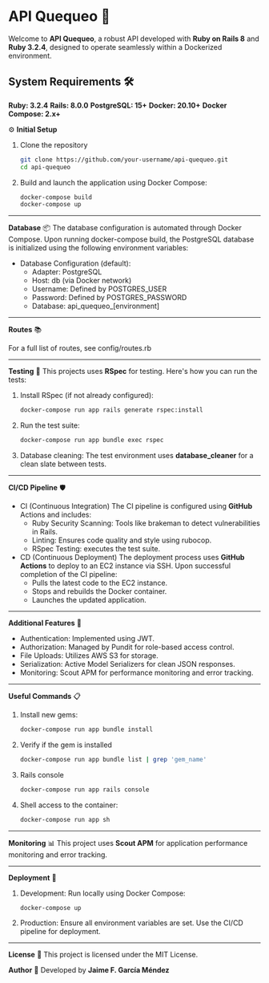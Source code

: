 # API Quequeo 🚀

Welcome to __API Quequeo__, a robust API developed with __Ruby on Rails 8__ and __Ruby 3.2.4__, designed to operate seamlessly within a Dockerized environment.

## System Requirements 🛠️

__Ruby: 3.2.4__
__Rails: 8.0.0__
__PostgreSQL: 15+__
__Docker: 20.10+__
__Docker Compose: 2.x+__

⚙️ **Initial Setup** 
1. Clone the repository
   ```bash
   git clone https://github.com/your-username/api-quequeo.git
   cd api-quequeo
2. Build and launch the application using Docker Compose:
    ```bash
    docker-compose build
    docker-compose up
****
**Database** 📦 
The database configuration is automated through Docker Compose. Upon running docker-compose build, the PostgreSQL database is initialized using the following environment variables:
- Database Configuration (default):
    - Adapter: PostgreSQL
    - Host: db (via Docker network)
    - Username: Defined by POSTGRES_USER
    - Password: Defined by POSTGRES_PASSWORD
    - Database: api_quequeo_[environment]
****
**Routes** 📚

For a full list of routes, see config/routes.rb
****
**Testing** 🧪 
This projects uses __RSpec__ for testing. Here's how you can run the tests:
1. Install RSpec (if not already configured):
    ```bash
    docker-compose run app rails generate rspec:install
2. Run the test suite:
    ```bash
    docker-compose run app bundle exec rspec
3. Database cleaning: The test environment uses **database_cleaner** for a clean slate between tests.
****
**CI/CD Pipeline** 🛡️
- CI (Continuous Integration)
The CI pipeline is configured using **GitHub** Actions and includes:
    - Ruby Security Scanning: Tools like brakeman to detect vulnerabilities in Rails.
    - Linting: Ensures code quality and style using rubocop.
    - RSpec Testing: executes the test suite.
- CD (Continuous Deployment)
The deployment process uses **GitHub Actions** to deploy to an EC2 instance via SSH. Upon successful completion of the CI pipeline:
    - Pulls the latest code to the EC2 instance.
    - Stops and rebuilds the Docker container.
    - Launches the updated application.
****
**Additional Features** 🔧
- Authentication: Implemented using JWT.
- Authorization: Managed by Pundit for role-based access control.
- File Uploads: Utilizes AWS S3 for storage.
- Serialization: Active Model Serializers for clean JSON responses.
- Monitoring: Scout APM for performance monitoring and error tracking.
***
**Useful Commands** 📋 
1. Install new gems:
    ```bash
    docker-compose run app bundle install
2. Verify if the gem is installed
    ```bash
    docker-compose run app bundle list | grep 'gem_name'
3. Rails console
    ```bash
    docker-compose run app rails console
4. Shell access to the container:
    ```bash
    docker-compose run app sh
****
**Monitoring** 📊
This project uses __Scout APM__ for application performance monitoring and error tracking.
****
**Deployment** 🚢
1. Development: Run locally using Docker Compose:
    ```bash
    docker-compose up
2. Production: 
Ensure all environment variables are set. Use the CI/CD pipeline for deployment.
****
**License** 📜
This project is licensed under the MIT License.

**Author** 👥
Developed by **Jaime F. García Méndez**

<!-- 
ActiveRecord::Base.logger.silence { User.find_each(&:touch) } 
-->